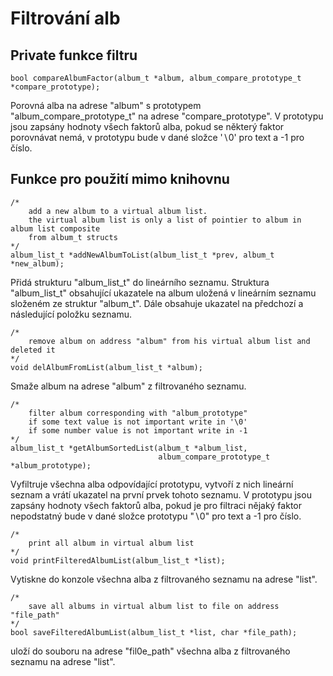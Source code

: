 Filtrování alb
==============

Private funkce filtru
---------------------

``` {style="CStyle"}
bool compareAlbumFactor(album_t *album, album_compare_prototype_t *compare_prototype);
```

Porovná alba na adrese \"album\" s prototypem
\"album\_compare\_prototype\_t\" na adrese \"compare\_prototype\". V
prototypu jsou zapsány hodnoty všech faktorů alba, pokud se některý
faktor porovnávat nemá, v prototypu bude v dané složce '$\backslash$0'
pro text a -1 pro číslo.

Funkce pro použití mimo knihovnu
--------------------------------

``` {style="CStyle"}
/*
    add a new album to a virtual album list.
    the virtual album list is only a list of pointier to album in album list composite 
    from album_t structs
*/
album_list_t *addNewAlbumToList(album_list_t *prev, album_t *new_album);
```

Přidá strukturu \"album\_list\_t\" do lineárního seznamu. Struktura
\"album\_list\_t\" obsahující ukazatele na album uložená v lineárním
seznamu složeném ze struktur \"album\_t\". Dále obsahuje ukazatel na
předchozí a následující položku seznamu.

``` {style="CStyle"}
/*
    remove album on address "album" from his virtual album list and deleted it
*/
void delAlbumFromList(album_list_t *album);
```

Smaže album na adrese \"album\" z filtrovaného seznamu.

``` {style="CStyle"}
/*
    filter album corresponding with "album_prototype"
    if some text value is not important write in '\0'
    if some number value is not important write in -1
*/
album_list_t *getAlbumSortedList(album_t *album_list, 
                                 album_compare_prototype_t *album_prototype);
```

Vyfiltruje všechna alba odpovídající prototypu, vytvoří z nich lineární
seznam a vrátí ukazatel na první prvek tohoto seznamu. V prototypu jsou
zapsány hodnoty všech faktorů alba, pokud je pro filtraci nějaký faktor
nepodstatný bude v dané složce prototypu \"$\backslash$0\" pro text a -1
pro číslo.

``` {style="CStyle"}
/*
    print all album in virtual album list
*/
void printFilteredAlbumList(album_list_t *list);
```

Vytiskne do konzole všechna alba z filtrovaného seznamu na adrese
\"list\".

``` {style="CStyle"}
/*
    save all albums in virtual album list to file on address "file_path"
*/
bool saveFilteredAlbumList(album_list_t *list, char *file_path);
```

uloží do souboru na adrese \"fil0e\_path\" všechna alba z filtrovaného
seznamu na adrese \"list\".
